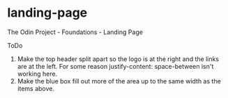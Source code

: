 # landing-page
The Odin Project - Foundations - Landing Page

ToDo
1. Make the top header split apart so the logo is at the right and the links are at the left. For some reason justify-content: space-between isn't working here.
2. Make the blue box fill out more of the area up to the same width as the items above.
